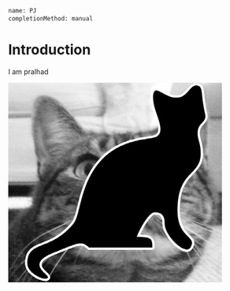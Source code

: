 ```ngMeta
name: PJ
completionMethod: manual
```
# Introduction

I am pralhad 

![](assets/000080.jpg)